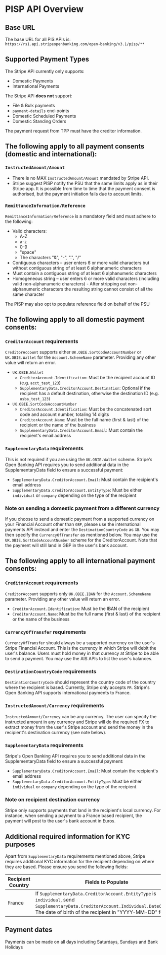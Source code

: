 
# PISP API Overview

## Base URL

The base URL for all PIS APIs is: `https://rs1.api.stripeopenbanking.com/open-banking/v3.1/pisp/**`

## Supported Payment Types

The Stripe API currently only supports:

- Domestic Payments
- International Payments

The Stripe API __does not__ support:

- File & Bulk payments
- `payment-details` end-points
- Domestic Scheduled Payments
- Domestic Standing Orders

The payment request from TPP must have the creditor information.

## The following apply to all payment consents (domestic and international):

### `InstructedAmount/Amount`

- There is no MAX `InstructedAmount/Amount` mandated by Stripe API.
- Stripe suggest PISP notify the PSU that the same limits apply as in their Stripe app. It is possible from time to time that the payment consent is authorised, but the payment initiation fails due to account limits.

### `RemittanceInformation/Reference`

`RemittanceInformation/Reference` is a mandatory field and must adhere to the following:

- Valid characters:
  - A-Z
  - a-z
  - 0-9
  - "space"
  - The characters "&", "-", ".", "/"
- Contiguous characters – user enters 6 or more valid characters but without contiguous string of at least 6 alphanumeric characters
- Must contain a contiguous string of at least 6 alphanumeric characters
- Homogeneous string – user enters 6 or more valid characters (including valid non-alphanumeric characters) - After stripping out non-alphanumeric characters the resulting string cannot consist of all the same character

The PISP may also opt to populate reference field on behalf of the PSU

## The following apply to all domestic payment consents:

### `CreditorAccount` requirements

`CreditorAccount` supports either `UK.OBIE.SortCodeAccountNumber` or `UK.OBIE.Wallet`  for the `Account.SchemeName` parameter. Providing any other value will return an error.

-  `UK.OBIE.Wallet`
   -  `CreditorAccount.Identification`: Must be the recipient account ID (e.g. `acct_test_123`)
   -  `SupplementaryData.CreditorAccount.Destination`: Optional if the recipient has a default destination, otherwise the destination ID (e.g. `usba_test_123`)
-  `UK.OBIE.SortCodeAccountNumber`
   -  `CreditorAccount.Identification`: Must be the concatenated sort code and account number, totaling 14 digits
   -  `CreditorAccount.Name`: Must be the full name (first & last) of the recipient or the name of the business
   -  `SupplementaryData.CreditorAccount.Email`: Must contain the recipient's email address

### `SupplementaryData` requirements

This is not required if you are using the `UK.OBIE.Wallet` scheme. Stripe's Open Banking API requires you to send additional data in the SupplementaryData field to ensure a successful payment:

-  `SupplementaryData.CreditorAccount.Email`: Must contain the recipient's email address
-  `SupplementaryData.CreditorAccount.EntityType`: Must be either `individual` or `company` depending on the type of the recipient

### Note on sending a domestic payment from a different currency

If you choose to send a domestic payment from a supported currency on your Financial Account other than `GBP`, please use the international payments API instead and enter the `DestinationCountryCode` as `GB`. You may then specify the `CurrencyOfTransfer` as mentioned below. You may use the `UK.OBIE.SortCodeAccountNumber` scheme for the CreditorAccount. Note that the payment will still land in GBP in the user's bank account.

## The following apply to all international payment consents:

### `CreditorAccount` requirements

`CreditorAccount` supports only `UK.OBIE.IBAN` for the `Account.SchemeName` parameter. Providing any other value will return an error.

-  `CreditorAccount.Identification`: Must be the IBAN of the recipient
-  `CreditorAccount.Name`: Must be the full name (first & last) of the recipient or the name of the business
 
### `CurrencyOfTransfer` requirements

`CurrencyOfTransfer` should always be a supported currency on the user's Stripe Financial Account. This is the currency in which Stripe will debit the user's balance. Users must hold money in that currency at Stripe to be able to send a payment. You may use the AIS APIs to list the user's balances.

### `DestinationCountryCode` requirements

`DestinationCountryCode` should represent the country code of the country where the recipient is based. Currently, Stripe only accepts `FR`. Stripe's Open Banking API supports international payments to France.

### `InstructedAmount/Currency` requirements

`InstructedAmount/Currency` can be any currency. The user can specify the instructed amount in any currency and Stripe will do the required FX to extract money from the user's Stripe account and send the money in the recipient's destination currency (see note below).

### `SupplementaryData` requirements

Stripe's Open Banking API requires you to send additional data in the SupplementaryData field to ensure a successful payment:

-  `SupplementaryData.CreditorAccount.Email`: Must contain the recipient's email address
-  `SupplementaryData.CreditorAccount.EntityType`: Must be either `individual` or `company` depending on the type of the recipient

### Note on recipient destination currency

Stripe only supports payments that land in the recipient's local currency. For instance, when sending a payment to a France based recipient, the payment will post to the user's bank account in Euros.

## Additional required information for KYC purposes

Apart from `SupplementaryData` requirements mentioned above, Stripe requires additional KYC information for the recipient depending on where they are based. Please ensure you send the following fields:

|Recipient Country |Fields to Populate |
|--|--|
|France |If `SupplementaryData.CreditorAccount.EntityType` is `individual`, send `SupplementaryData.CreditorAccount.Individual.DateOfBirth`: The date of birth of the recipient in "YYYY-MM-DD" format |

## Payment dates

Payments can be made on all days including Saturdays, Sundays and Bank Holidays